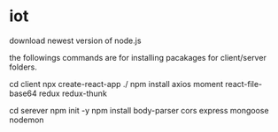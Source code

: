# iot
download newest version of node.js

the followings commands are for installing pacakages for client/server folders.

cd client
npx create-react-app ./
npm install axios moment react-file-base64 redux redux-thunk

cd serever
npm init -y
npm install body-parser cors express mongoose nodemon
